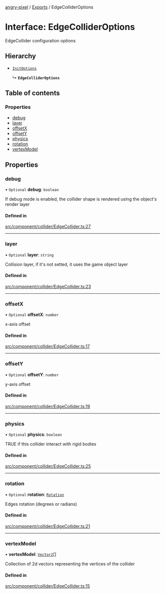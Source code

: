 [angry-pixel](../README.md) / [Exports](../modules.md) / EdgeColliderOptions

# Interface: EdgeColliderOptions

EdgeCollider configuration options

## Hierarchy

- [`InitOptions`](InitOptions.md)

  ↳ **`EdgeColliderOptions`**

## Table of contents

### Properties

- [debug](EdgeColliderOptions.md#debug)
- [layer](EdgeColliderOptions.md#layer)
- [offsetX](EdgeColliderOptions.md#offsetx)
- [offsetY](EdgeColliderOptions.md#offsety)
- [physics](EdgeColliderOptions.md#physics)
- [rotation](EdgeColliderOptions.md#rotation)
- [vertexModel](EdgeColliderOptions.md#vertexmodel)

## Properties

### debug

• `Optional` **debug**: `boolean`

If debug mode is enabled, the collider shape is rendered using the object's render layer

#### Defined in

[src/component/collider/EdgeCollider.ts:27](https://github.com/angry-pixel-studio/angry-pixel-engine/blob/8704b49/src/component/collider/EdgeCollider.ts#L27)

___

### layer

• `Optional` **layer**: `string`

Collision layer, if it's not setted, it uses the game object layer

#### Defined in

[src/component/collider/EdgeCollider.ts:23](https://github.com/angry-pixel-studio/angry-pixel-engine/blob/8704b49/src/component/collider/EdgeCollider.ts#L23)

___

### offsetX

• `Optional` **offsetX**: `number`

x-axis offset

#### Defined in

[src/component/collider/EdgeCollider.ts:17](https://github.com/angry-pixel-studio/angry-pixel-engine/blob/8704b49/src/component/collider/EdgeCollider.ts#L17)

___

### offsetY

• `Optional` **offsetY**: `number`

y-axis offset

#### Defined in

[src/component/collider/EdgeCollider.ts:19](https://github.com/angry-pixel-studio/angry-pixel-engine/blob/8704b49/src/component/collider/EdgeCollider.ts#L19)

___

### physics

• `Optional` **physics**: `boolean`

TRUE if this collider interact with rigid bodies

#### Defined in

[src/component/collider/EdgeCollider.ts:25](https://github.com/angry-pixel-studio/angry-pixel-engine/blob/8704b49/src/component/collider/EdgeCollider.ts#L25)

___

### rotation

• `Optional` **rotation**: [`Rotation`](../classes/Rotation.md)

Edges rotation (degrees or radians)

#### Defined in

[src/component/collider/EdgeCollider.ts:21](https://github.com/angry-pixel-studio/angry-pixel-engine/blob/8704b49/src/component/collider/EdgeCollider.ts#L21)

___

### vertexModel

• **vertexModel**: [`Vector2`](../classes/Vector2.md)[]

Collection of 2d vectors representing the vertices of the collider

#### Defined in

[src/component/collider/EdgeCollider.ts:15](https://github.com/angry-pixel-studio/angry-pixel-engine/blob/8704b49/src/component/collider/EdgeCollider.ts#L15)
